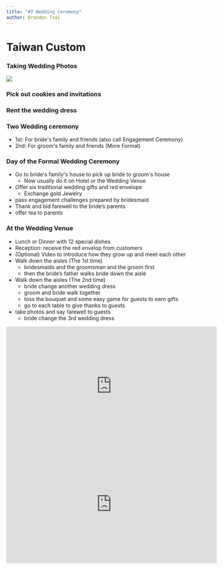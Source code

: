 ```yaml
---
title: "#7 Wedding Ceremony"
author: Brandon Tsai
---
```


Taiwan Custom
=====

### Taking Wedding Photos

![](images/JEN_0846.jpg)

### Pick out cookies and invitations


### Rent the wedding dress


### Two Wedding ceremony

- 1st: For bride's family and friends (also call Engagement Ceremony)
- 2nd: For groom's family and friends (More Formal)

### Day of the Formal Wedding Ceremony

- Go to bride's family's house to pick up bride to groom's house
  - Now usually do it on Hotel or the Wedding Venue
- Offer six traditional wedding gifts and red envelope
  - Exchange gold Jewelry
- pass engagement challenges prepared by bridesmaid
- Thank and bid farewell to the bride’s parents
- offer tea to parents


### At the Wedding Venue

- Lunch or Dinner with 12 special dishes
- Reception: receive the red envelop from customers
- (Optional) Video to introduce how they grow up and meet each other
- Walk down the aisles (The 1st time)
  - bridesmaids and the groomsman and the groom first
  - then the bride’s father walks bride down the aisle
- Walk down the aisles (The 2nd time)
  - bride change another wedding dress
  - groom and bride walk together
  - toss the bouquet and some easy game for guests to earn gifts
  - go to each table to give thanks to guests
- take photos and say farewell to guests
  - bride change the 3rd wedding dress


<iframe width="560" height="315" src="https://www.youtube.com/embed/2DmVn0MR0ww" frameborder="0" allow="accelerometer; autoplay; clipboard-write; encrypted-media; gyroscope; picture-in-picture" allowfullscreen></iframe>

<iframe width="560" height="315" src="https://www.youtube.com/embed/Q3U7_D4aBZg" frameborder="0" allow="accelerometer; autoplay; clipboard-write; encrypted-media; gyroscope; picture-in-picture" allowfullscreen></iframe>